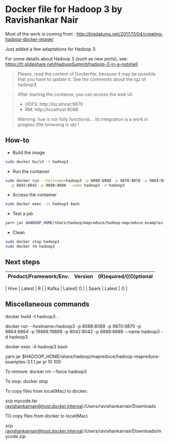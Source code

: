 # Docker file for Hadoop 3 by Ravishankar Nair

Most of the work is coming from : http://bigdatums.net/2017/11/04/creating-hadoop-docker-image/

Just added a few adaptations for Hadoop 3.

For some details about Hadoop 3 (such as new ports), see: https://fr.slideshare.net/HadoopSummit/hadoop-3-in-a-nutshell

> Please, read the content of Dockerfile, because it may be possible that you have to update it.
> See the comments about the tgz of hadoop3.

> After starting the container, you can access the web UI:
> * HDFS: http://localhost:9870
> * RM: http://localhost:8088


> Warning: hue is not fully functional... Its integration is a work in progess (file browsing is ok) !


## How-to

* Build the image
```sh
sudo docker build -t hadoop3 .
```


* Run the container
```sh
sudo docker run --hostname=hadoop3 -p 8088:8088 -p 9870:9870 -p 9864:9864 -p 19888:19888 \
  -p 8042:8042 -p 8888:8888 --name hadoop3 -d hadoop3
```

* Access the container
```sh
sudo docker exec -it hadoop3 bash
```

* Test a job
```sh
yarn jar $HADOOP_HOME/share/hadoop/mapreduce/hadoop-mapreduce-examples-3.1.1.jar pi 10 100
```

* Clean
```sh
sudo docker stop hadoop3 
sudo docker rm hadoop3 
```

## Next steps

| Product/Framework/Env. | Version | (R)equired/((O)ptional |
| --- | --- | --- |

| Hive | Latest | R |
| Kafka |  Latest| O |
| Spark | Latest | O |


## Miscellaneous commands

docker build -t hadoop3 .

docker run --hostname=hadoop3 -p 8088:8088 -p 9870:9870 -p 9864:9864 -p 19888:19888   -p 8042:8042 -p 8888:8888 --name hadoop3 -d hadoop3

docker exec -it hadoop3 bash


yarn jar $HADOOP_HOME/share/hadoop/mapreduce/hadoop-mapreduce-examples-3.1.1.jar pi 10 100

To remove: docker rm --force hadoop3

To stop:  docker stop <containerid>
  
To copy files from local(Mac)  to docker:

scp mycode.tar ravishankarnair@host.docker.internal:/Users/ravishankarnair/Downloads

TO copy files from docker to local(Mac)

scp ravishankarnair@host.docker.internal:/Users/ravishankarnair/Downloads/mycode.zip .





